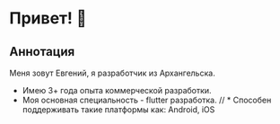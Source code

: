 # Привет! 👋

## Аннотация
Меня зовут Евгений, я разработчик из Архангельска.
* Имею 3+ года опыта коммерческой разработки.
* Моя основная специальность - flutter разработка. 
// * Способен поддерживать такие платформы как: Android, iOS

[//]: # (Контакты для связи можно найти [тут]&#40;#свяжитесь-со-мной&#41;)

[//]: # (### Оглавление)

[//]: # (* [Мой опыт]&#40;#мой-опыт&#41;)

[//]: # (    * [Домашние и учебные проекты]&#40;#🌱-домашние-и-учебные-проекты&#41;)

[//]: # (    * [Коммерческие проекты]&#40;#💻-профессиональная-деятельность&#41;)

[//]: # (* [Hard skills]&#40;#hard-skills&#41;)

[//]: # (    * [Flutter]&#40;#🎯-flutter&#41;)

[//]: # (    * [Other]&#40;#👨‍💻-other&#41;)

[//]: # (* [Soft skills]&#40;#soft-skills&#41;)

[//]: # (* [Мотивация]&#40;#мотивация-⚡&#41;)

[//]: # (* [Пожелания]&#40;#пожелания-🌠&#41;)

[//]: # (* [Свяжитесь со мной]&#40;#свяжитесь-со-мной&#41;)

[//]: # ()
[//]: # (## Мой опыт)

[//]: # ([Мой текущий pet-проект]&#40;https://github.com/dazevich/simple_isolates&#41; - пакет для удобной работы с изолятами для решения простых задач &#40;прим. парсинг&#41;. &#40;Dart&#41;)

[//]: # (* [<img src='https://img.shields.io/badge/Flutter-SimpleIsolates-blue'>]&#40;https://github.com/dazevich/simple_isolates&#41;)

[//]: # (* [<img src='https://img.shields.io/badge/Flutter-Example application-blue'>]&#40;https://github.com/dazevich/example_contact_app&#41;)

[//]: # (### 🌱 Домашние и учебные проекты)

[//]: # (```dart)

[//]: # (void main&#40;&#41; {)

[//]: # ( runApp&#40;const MyMillionthPetApp&#40;&#41;&#41;;)

[//]: # (})

[//]: # (```)

[//]: # (* 2014 - напечатал hello world в консоли с помощью Java &#40;ничего не понял, но было интересно&#41;)

[//]: # (* 2017 - написал чат на сокетах на Java &#40;чувстовал себя, как первооткрыватель, когда в аудитории мы с одного компа отправили сообщение на другой&#41;)

[//]: # (* 2018 - в качестве дипломной работы написал CRM систему с тасктрекером и пайплайнами. Сам нариовал дизайн в фотошопе, написал бэк на php, клиент на html+css+jquery. Защитился на 5)

[//]: # (* 2019 - создал сайт для крутых ребят, которые работают с художниками - [Союз молодого искусства]&#40;http://youngart39.ru/&#41;)

[//]: # (### 💻 ПРОФЕССИОНАЛЬНАЯ ДЕЯТЕЛЬНОСТЬ)

[//]: # (```dart)

[//]: # (kReleaseMode = true;)

[//]: # (```)

[//]: # (* 2019 - Junior Full-Stack разработчик в небольшой веб-студии. В техстеке команды было запрещено все, что может не запуститься на бабушкином компе с 98 виндой и IE первой версии &#40;*то есть, запрещено все, кроме html, js, css*&#41;. Используя только языки разметки, js с jquery и php, я запустил сайт для местного ресторана, [сайт для компании, продающей строительную технику]&#40;https://triton-group.ru/&#41; и сайт для компании, которая продает кондиционеры.)

[//]: # (* 2020 &#40;первая половина&#41; - Junior Backend разработчик &#40;Golang&#41;. Попробовал себя на проектах, связанных с blockchain &#40;писал смартконтракты под гиперледжер&#41;, писал обычные ресты, парсил эксельки для огромного завода. В итоге понял, что бэк не для меня)

[//]: # (* 2020 &#40;вторая половина&#41; - Junior Frontend разработчик &#40;Flutter&#41;. Писал мобильное приложение для внутреннего проекта. Что-то вроде портала для айтишников, где публикуются новости, события, офисы, с которыми можно взаимодействовать &#40;забронировать, например. В команде было **1** человек, так что пришлось учиться *на лету*)

[//]: # (* 2021 - Middle &#40;Junior++&#41; разработчик &#40;полюбившийся мне Flutter&#41;. Писал клиент для ВКС &#40;видеоконференцсвязи&#41;. Крутая компания с большой командой, отлаженными процессами и настроенным окружением.)

[//]: # (* 2022 - Middle &#40;Dart, Flutter&#41; разработчик. Начал использовать Dart на стороне Back-end. Узнал, что такое PlantUML, Backend-for-frontend, DaC. Заинтересовался проектированием ПО, познакомился с трудами Р. Мартина, Ф. Брукса, "Банды четырех". Увидел IT со стороны бизнеса.)

[//]: # ()
[//]: # (## Hard skills)

[//]: # (### 🎯 Flutter)

[//]: # (Моя кор технология. Именно во Flutter я вырос до полноценного мидла. Вот, что я могу:)

[//]: # (1. Поддерживать как мобильные, так и Web и Desktop приложения &#40;юзал Flutter for Web еще до того, как это не стало мейнстримом&#41;)

[//]: # (2. Понять, когда я могу обойтись *[provider]&#40;https://pub.dev/packages/provider&#41;*, а когда пора браться за *[bloc]&#40;https://pub.dev/packages/bloc&#41;*)

[//]: # (3. Вызвать нативный метод с помощью *MethodChannel* или следить за уровнем батареи *via event channel*, например)

[//]: # (4. Использовать всю мощь dart/http, или подключить dio)

[//]: # (5. Юнит-тестировать написанный мной код)

[//]: # (   Список можно продолжать еще долго, атомарно описывая каждую бизнес-задачу, которую я уже закрыл с помощью Flutter. Стоит выделить, что я пишу чистый, структурированный код. Разделяю файлы по папкам &#40;clean arch&#41;.)

[//]: # (### 👨‍💻 Other)

[//]: # (* Figma - могу вытащить цвета, стили текста, размеры компонентов. А могу и сам создать прототип приложения с интерактивными компонентами)

[//]: # (* Postman)

[//]: # (* JUnit - как-то раз писал нагрузочные тесты для blockchain приложения)

[//]: # (* Git - commit, push, pull, merdge, cherry-pick &#40;то, с чем приходится часто сталкиваться&#41;)

[//]: # (* Jira - включая confluence, привязку ветки к таске &#40;и коммита к таске&#41;)

[//]: # (* Android Studio, VS code)

[//]: # (* Chrome DevTools)

[//]: # ()
[//]: # (### 📃 Проектирование)

[//]: # (Для описания компонентов я использую разного рода диаграмы. Последний мой состоял на 60% из документирования и проектирования. Это помогло понять ценность полного и качественного описания.)

[//]: # ()
[//]: # (## Soft skills)

[//]: # (В общении я приветлив, вежлив и открыт. В студенческие годы я был комиссаром педагогического студ. отряда и руководил 20-ю студентами. Неоднократно участвовал в подготовке и проведении тимбилдингов, работал вожатым в международном лагере на территории Польши. Я успел год отработать в десткой школе программирования, поэтому нервы у меня стальные 😉)

[//]: # ()
[//]: # (К основным своим софт-скиллам я отношу:)

[//]: # (* Высокие коммуникативные навыки)

[//]: # (* Стрессоустойчивость)

[//]: # (* Ответственность)

[//]: # (* Способности к управлению и управленческий опыт)

[//]: # ()
[//]: # (## Мотивация ⚡)

[//]: # (Вдохновлен "Кремниевой долиной", "Стартапом" и "Кадрами".)

[//]: # ()
[//]: # (## Пожелания 🌠)

[//]: # (Мой опыт пока не назвать особенно большим, но я попробовал себя в бэкенде, фронтенде и UI дизайне. Со временем я хочу перейти в проджект менеджмент, поэтому был бы рад принять участие в open source проекте или стартапе в качестве PM)

[//]: # ()
[//]: # (## Свяжитесь со мной)

[//]: # ([<img src='https://img.shields.io/badge/dazevichweb-telegram-blue'>]&#40;https://t.me/dazevichwebs&#41; [<img src='https://img.shields.io/badge/email-mail.yandex-orange'>]&#40;mailto:dev@dazevich.ru&#41;)

<!--
**EKoretsky/EKoretsky** is a ✨ _special_ ✨ repository because its `README.md` (this file) appears on your GitHub profile.

Here are some ideas to get you started:

- 🔭 I’m currently working on ...
- 🌱 I’m currently learning ...
- 👯 I’m looking to collaborate on ...
- 🤔 I’m looking for help with ...
- 💬 Ask me about ...
- 📫 How to reach me: ...
- 😄 Pronouns: ...
- ⚡ Fun fact: ...
-->

